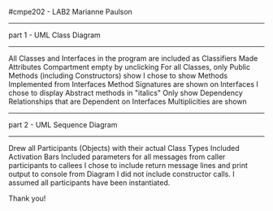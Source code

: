 #cmpe202 - LAB2
Marianne Paulson

**********************************
part 1 - UML Class Diagram
**********************************

All Classes and Interfaces in the program are included as Classifiers
Made Attributes Compartment empty by unclicking
For all Classes, only Public Methods (including Constructors) show
I chose to show Methods Implemented from Interfaces
Method Signatures are shown on Interfaces
I chose to display Abstract methods in "italics"
Only show Dependency Relationships that are Dependent on Interfaces
Multiplicities are shown

*********************************
part 2 - UML Sequence Diagram
*********************************

Drew all Participants (Objects) with their actual Class Types
Included Activation Bars
Included parameters for all messages from caller participants to callees
I chose to include return message lines and print output to console from Diagram
I did not include constructor calls. I assumed all participants have been
instantiated.

Thank you!
